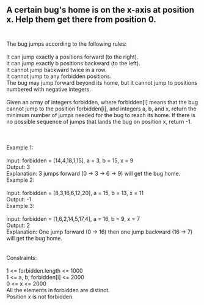 ## A certain bug's home is on the x-axis at position x. Help them get there from position 0. <br> <br> 
The bug jumps according to the following rules: <br> <br> 
It can jump exactly a positions forward (to the right). <br> 
It can jump exactly b positions backward (to the left). <br> 
It cannot jump backward twice in a row. <br> 
It cannot jump to any forbidden positions. <br> 
The bug may jump forward beyond its home, but it cannot jump to positions numbered with negative integers. <br> <br> 
Given an array of integers forbidden, where forbidden[i] means that the bug cannot jump to the position forbidden[i], and integers a, b, and x, return the minimum number of jumps needed for the bug to reach its home. If there is no possible sequence of jumps that lands the bug on position x, return -1. <br> <br> <br> <br> 
Example 1: <br> <br> 
Input: forbidden = [14,4,18,1,15], a = 3, b = 15, x = 9 <br> 
Output: 3 <br> 
Explanation: 3 jumps forward (0 -> 3 -> 6 -> 9) will get the bug home. <br> 
Example 2: <br> <br> 
Input: forbidden = [8,3,16,6,12,20], a = 15, b = 13, x = 11 <br> 
Output: -1 <br> 
Example 3: <br> <br> 
Input: forbidden = [1,6,2,14,5,17,4], a = 16, b = 9, x = 7 <br> 
Output: 2 <br> 
Explanation: One jump forward (0 -> 16) then one jump backward (16 -> 7) will get the bug home. <br> <br> <br> 
Constraints: <br> <br> 
1 <= forbidden.length <= 1000 <br> 
1 <= a, b, forbidden[i] <= 2000 <br> 
0 <= x <= 2000 <br> 
All the elements in forbidden are distinct. <br> 
Position x is not forbidden. <br> 
